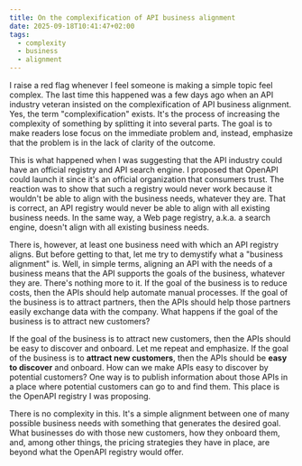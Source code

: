 ```yaml
---
title: On the complexification of API business alignment
date: 2025-09-18T10:41:47+02:00
tags:
  - complexity
  - business
  - alignment
---
```

I raise a red flag whenever I feel someone is making a simple topic feel complex. The last time this happened was a few days ago when an API industry veteran insisted on the complexification of API business alignment. Yes, the term "complexification" exists. It's the process of increasing the complexity of something by splitting it into several parts. The goal is to make readers lose focus on the immediate problem and, instead, emphasize that the problem is in the lack of clarity of the outcome.

This is what happened when I was suggesting that the API industry could have an official registry and API search engine. I proposed that OpenAPI could launch it since it's an official organization that consumers trust. The reaction was to show that such a registry would never work because it wouldn't be able to align with the business needs, whatever they are. That is correct, an API registry would never be able to align with all existing business needs. In the same way, a Web page registry, a.k.a. a search engine, doesn't align with all existing business needs.

There is, however, at least one business need with which an API registry aligns. But before getting to that, let me try to demystify what a "business alignment" is. Well, in simple terms, aligning an API with the needs of a business means that the API supports the goals of the business, whatever they are. There's nothing more to it. If the goal of the business is to reduce costs, then the APIs should help automate manual processes. If the goal of the business is to attract partners, then the APIs should help those partners easily exchange data with the company. What happens if the goal of the business is to attract new customers?

If the goal of the business is to attract new customers, then the APIs should be easy to discover and onboard. Let me repeat and emphasize. If the goal of the business is to **attract new customers**, then the APIs should be **easy to discover** and onboard. How can we make APIs easy to discover by potential customers? One way is to publish information about those APIs in a place where potential customers can go to and find them. This place is the OpenAPI registry I was proposing.

There is no complexity in this. It's a simple alignment between one of many possible business needs with something that generates the desired goal. What businesses do with those new customers, how they onboard them, and, among other things, the pricing strategies they have in place, are beyond what the OpenAPI registry would offer.